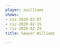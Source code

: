 ```yaml
---
player: swilliams
shows:
- csz-2020-02-07
- csz-2020-02-15
- csz-2020-02-29
title: Sawyer Williams

---
```

